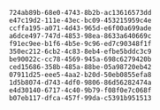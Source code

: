 
                724ab89b-68e0-4743-8b2b-ac13616573dd
                e47c19d2-111e-43ec-bc09-453215959c4e
                ccffa195-a071-4d43-965d-e6f00a699ade
                a6dce497-747d-4853-98ea-8633a640669c
                f91ec9ee-b1f6-4b5e-9c96-ed7c90348f1f
                350ec212-6cb2-4c83-8eb4-efbe5bddc3c9
                be90022c-cc78-4569-945a-698c6279420b
                ced15686-358b-485a-88be-05a98720eb42
                07911d25-eee5-4aa2-b20d-50eb0855efa8
                1d5b8074-d743-4df0-9806-86d56282474a
                e4d30140-6717-4c40-9b79-f08f0e7c068f
                b07eb117-dfca-457f-99da-c5391b951513
                